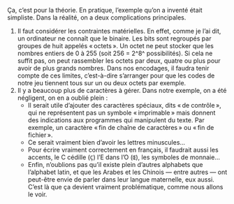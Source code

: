 Ça, c’est pour la théorie. En pratique, l’exemple qu’on a inventé était
simpliste. Dans la réalité, on a deux complications principales.

1.  Il faut considérer les contraintes matérielles. En effet, comme je l’ai dit,
    un ordinateur ne connaît que le binaire. Les bits sont regroupés par groupes
    de huit appelés « octets ». Un octet ne peut stocker que les nombres
    entiers de 0 à 255 (soit 256 = 2^8^ possibilités). Si cela ne suffit pas, on
    peut rassembler les octets par deux, quatre ou plus pour avoir de plus
    grands nombres. Dans nos encodages, il faudra tenir compte de ces limites,
    c’est-à-dire s’arranger pour que les codes de notre jeu tiennent tous sur un
    ou deux octets par exemple.
1.  Il y a beaucoup plus de caractères à gérer. Dans notre exemple, on a été
    négligent, on en a oublié plein :
    -   Il serait utile d’ajouter des caractères spéciaux, dits « de contrôle »,
        qui ne représentent pas un symbole « imprimable » mais donnent des
        indications aux programmes qui manipulent du texte. Par exemple, un
        caractère « fin de chaîne de caractères » ou « fin de fichier ».
    -   Ce serait vraiment bien d’avoir les lettres minuscules…
    -   Pour écrire vraiment correctement en français, il faudrait aussi les
        accents, le C cédille (`Ç`) l’E dans l’O (`Œ`), les symboles de monnaie…
    -   Enfin, n’oublions pas qu’il existe plein d’autres alphabets que
        l’alphabet latin, et que les Arabes et les Chinois — entre autres — ont
        peut-être envie de parler dans leur langue maternelle, eux aussi. C’est
        là que ça devient vraiment problématique, comme nous allons le voir.
